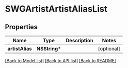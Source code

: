# SWGArtistArtistAliasList

## Properties
Name | Type | Description | Notes
------------ | ------------- | ------------- | -------------
**artistAlias** | **NSString*** |  | [optional] 

[[Back to Model list]](../README.md#documentation-for-models) [[Back to API list]](../README.md#documentation-for-api-endpoints) [[Back to README]](../README.md)


